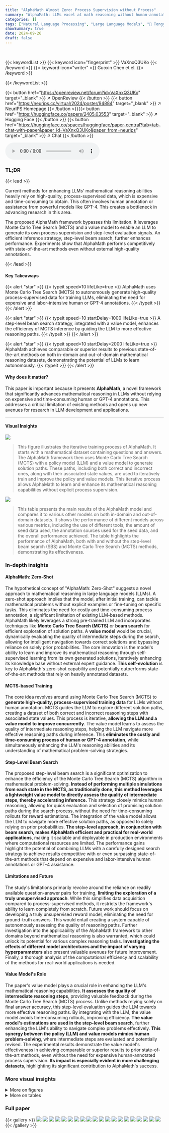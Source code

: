 ```yaml
---
title: "AlphaMath Almost Zero: Process Supervision without Process"
summary: "AlphaMath: LLMs excel at math reasoning without human-annotated process supervision, using Monte Carlo Tree Search."
categories: []
tags: ["Natural Language Processing", "Large Language Models", "🏢 Tongyi Lab",]
showSummary: true
date: 2024-09-26
draft: false
---
```


<br>

{{< keywordList >}}
{{< keyword icon="fingerprint" >}} VaXnxQ3UKo {{< /keyword >}}
{{< keyword icon="writer" >}} Guoxin Chen et el. {{< /keyword >}}
 
{{< /keywordList >}}

{{< button href="https://openreview.net/forum?id=VaXnxQ3UKo" target="_blank" >}}
↗ OpenReview
{{< /button >}}
{{< button href="https://neurips.cc/virtual/2024/poster/94884" target="_blank" >}}
↗ NeurIPS Homepage
{{< /button >}}{{< button href="https://huggingface.co/papers/2405.03553" target="_blank" >}}
↗ Hugging Face
{{< /button >}}
{{< button href="https://huggingface.co/spaces/huggingface/paper-central?tab=tab-chat-with-paper&paper_id=VaXnxQ3UKo&paper_from=neurips" target="_blank" >}}
↗ Chat
{{< /button >}}



<audio controls>
    <source src="https://ai-paper-reviewer.com/VaXnxQ3UKo/podcast.wav" type="audio/wav">
    Your browser does not support the audio element.
</audio>


### TL;DR


{{< lead >}}

Current methods for enhancing LLMs' mathematical reasoning abilities heavily rely on high-quality, process-supervised data, which is expensive and time-consuming to obtain.  This often involves human annotation or assistance from powerful models like GPT-4. This creates a bottleneck in advancing research in this area.

The proposed AlphaMath framework bypasses this limitation. It leverages Monte Carlo Tree Search (MCTS) and a value model to enable an LLM to generate its own process supervision and step-level evaluation signals.  An efficient inference strategy, step-level beam search, further enhances performance.  Experiments show that AlphaMath performs competitively with state-of-the-art methods even without external high-quality annotations.

{{< /lead >}}


#### Key Takeaways

{{< alert "star" >}}
{{< typeit speed=10 lifeLike=true >}} AlphaMath uses Monte Carlo Tree Search (MCTS) to autonomously generate high-quality process-supervised data for training LLMs, eliminating the need for expensive and labor-intensive human or GPT-4 annotations. {{< /typeit >}}
{{< /alert >}}

{{< alert "star" >}}
{{< typeit speed=10 startDelay=1000 lifeLike=true >}} A step-level beam search strategy, integrated with a value model, enhances the efficiency of MCTS inference by guiding the LLM to more effective reasoning paths. {{< /typeit >}}
{{< /alert >}}

{{< alert "star" >}}
{{< typeit speed=10 startDelay=2000 lifeLike=true >}} AlphaMath achieves comparable or superior results to previous state-of-the-art methods on both in-domain and out-of-domain mathematical reasoning datasets, demonstrating the potential of LLMs to learn autonomously. {{< /typeit >}}
{{< /alert >}}

#### Why does it matter?
This paper is important because it presents **AlphaMath**, a novel framework that significantly advances mathematical reasoning in LLMs without relying on expensive and time-consuming human or GPT-4 annotations. This addresses a critical limitation of existing methods and opens up new avenues for research in LLM development and applications.

------
#### Visual Insights



![](https://ai-paper-reviewer.com/VaXnxQ3UKo/figures_2_1.jpg)

> This figure illustrates the iterative training process of AlphaMath.  It starts with a mathematical dataset containing questions and answers.  The AlphaMath framework then uses Monte Carlo Tree Search (MCTS) with a policy model (LLM) and a value model to generate solution paths. These paths, including both correct and incorrect ones, along with their associated state values, are used to iteratively train and improve the policy and value models. This iterative process allows AlphaMath to learn and enhance its mathematical reasoning capabilities without explicit process supervision.





![](https://ai-paper-reviewer.com/VaXnxQ3UKo/tables_0_1.jpg)

> This table presents the main results of the AlphaMath model and compares it to various other models on both in-domain and out-of-domain datasets.  It shows the performance of different models across various metrics, including the use of different tools, the amount of seed data used, the annotation sources used for the seed data, and the overall performance achieved.  The table highlights the performance of AlphaMath, both with and without the step-level beam search (SBS) and Monte Carlo Tree Search (MCTS) methods, demonstrating its effectiveness.





### In-depth insights


#### AlphaMath: Zero-Shot
The hypothetical concept of "AlphaMath: Zero-Shot" suggests a novel approach to mathematical reasoning in large language models (LLMs).  A zero-shot approach implies that the model, after initial training, can tackle mathematical problems without explicit examples or fine-tuning on specific tasks. This eliminates the need for costly and time-consuming process annotation, a significant limitation of existing LLM-based methods. AlphaMath likely leverages a strong pre-trained LLM and incorporates techniques like **Monte Carlo Tree Search (MCTS)** or **beam search** for efficient exploration of solution paths. A **value model** would be crucial, dynamically evaluating the quality of intermediate steps during the search, allowing for intelligent navigation towards correct solutions and bypassing reliance on solely prior probabilities.  The core innovation is the model's ability to learn and improve its mathematical reasoning through self-supervised learning from its own generated solutions, iteratively enhancing its knowledge base without external expert guidance.  **This self-evolution** is key to AlphaMath's zero-shot capability and potentially outperforms state-of-the-art methods that rely on heavily annotated datasets.

#### MCTS-based Training
The core idea revolves around using Monte Carlo Tree Search (MCTS) to **generate high-quality, process-supervised training data** for LLMs without human annotation.  MCTS guides the LLM to explore different solution paths, creating a dataset of both correct and incorrect reasoning steps with associated state values. This process is iterative, **allowing the LLM and a value model to improve concurrently**.  The value model learns to assess the quality of intermediate reasoning steps, helping the LLM navigate more effective reasoning paths during inference.  This **eliminates the costly and time-consuming process of human or GPT-4 annotation**, while simultaneously enhancing the LLM's reasoning abilities and its understanding of mathematical problem-solving strategies.

#### Step-Level Beam Search
The proposed step-level beam search is a significant optimization to enhance the efficiency of the Monte Carlo Tree Search (MCTS) algorithm in mathematical problem-solving.  **Instead of performing multiple simulations from each state in the MCTS, as traditionally done, this method leverages a lightweight value model to directly assess the quality of intermediate steps, thereby accelerating inference.**  This strategy closely mimics human reasoning, allowing for quick evaluation and selection of promising solution paths during the search process, without the need for time-consuming rollouts for reward estimations.  The integration of the value model allows the LLM to navigate more effective solution paths, as opposed to solely relying on prior probabilities.  **The step-level approach, in conjunction with beam search, makes AlphaMath efficient and practical for real-world applications**, making it scalable and deployable in production environments where computational resources are limited. The performance gains highlight the potential of combining LLMs with a carefully designed search strategy to achieve results competitive with or even surpassing state-of-the-art methods that depend on expensive and labor-intensive human annotations or GPT-4 assistance.

#### Limitations and Future
The study's limitations primarily revolve around the reliance on readily available question-answer pairs for training, **limiting the exploration of a truly unsupervised approach**.  While this simplifies data acquisition compared to process-supervised methods, it restricts the framework's ability to learn completely from scratch.  Future work should focus on developing a truly unsupervised reward model, eliminating the need for ground-truth answers.  This would entail creating a system capable of autonomously assessing the quality of reasoning paths.  Further investigation into the applicability of the AlphaMath framework to other domains beyond mathematical reasoning is also warranted, which could unlock its potential for various complex reasoning tasks.  **Investigating the effects of different model architectures and the impact of varying hyperparameters** also present valuable avenues for future improvement. Finally, a thorough analysis of the computational efficiency and scalability of the methods for real-world applications is needed.

#### Value Model's Role
The paper's value model plays a crucial role in enhancing the LLM's mathematical reasoning capabilities.  **It assesses the quality of intermediate reasoning steps**, providing valuable feedback during the Monte Carlo Tree Search (MCTS) process. Unlike methods relying solely on final answer accuracy, this step-level evaluation guides the LLM towards more effective reasoning paths.  By integrating with the LLM, the value model avoids time-consuming rollouts, improving efficiency. **The value model's estimations are used in the step-level beam search**, further enhancing the LLM's ability to navigate complex problems effectively.  **This synergy between the policy (LLM) and value models mimics human problem-solving**, where intermediate steps are evaluated and potentially revised.  The experimental results demonstrate the value model's effectiveness in achieving comparable or superior results to prior state-of-the-art methods, even without the need for expensive human-annotated process supervision.  **Its impact is especially evident in more challenging datasets**, highlighting its significant contribution to AlphaMath's success.


### More visual insights

<details>
<summary>More on figures
</summary>


![](https://ai-paper-reviewer.com/VaXnxQ3UKo/figures_3_1.jpg)

> This figure illustrates the four key operations of the Monte Carlo Tree Search (MCTS) algorithm used in the AlphaMath framework.  These steps are Selection, Expansion, Evaluation, and Backpropagation.  Selection involves choosing a node based on a variant of the PUCT algorithm. Expansion involves expanding the selected leaf node, generating new partial solutions from the LLM. Evaluation involves assessing the leaf nodes using a value model or reward function. Backpropagation involves updating the Q-values and visit counts of the nodes along the path from the leaf node to the root.


![](https://ai-paper-reviewer.com/VaXnxQ3UKo/figures_8_1.jpg)

> This figure illustrates the iterative training process of the AlphaMath framework.  It shows three main stages: data collection (question-answer pairs), MCTS application to generate solution paths with state values (both correct and incorrect), and model optimization using the generated data. The process is cyclical, with improved models feeding into subsequent iterations.


![](https://ai-paper-reviewer.com/VaXnxQ3UKo/figures_8_2.jpg)

> The figure shows the distribution of Q-values obtained from the Monte Carlo Tree Search (MCTS) algorithm. The left panel displays the distribution of Q-values from the training set in the third round of MCTS, while the right panel displays the distribution of Q-values obtained during MCTS inference on the test set.  The distribution for correct solutions in both cases shows a strong skew towards a value of 1, while the distribution for incorrect solutions is more spread out with a smaller skew towards -1, which reflects how well the value model is able to distinguish between correct and incorrect solution paths.


![](https://ai-paper-reviewer.com/VaXnxQ3UKo/figures_8_3.jpg)

> The figure shows the performance of step-level beam search (SBS) with different beam sizes (B1 = 1 and B1 = 3) under various temperature settings.  The results are compared against a greedy approach.  It demonstrates that SBS significantly outperforms the greedy approach across all temperatures, and that higher temperatures generally lead to better performance for SBS, although there are diminishing returns at the highest temperature.


![](https://ai-paper-reviewer.com/VaXnxQ3UKo/figures_14_1.jpg)

> This figure illustrates the iterative training process of the AlphaMath framework. The framework begins by collecting a dataset of mathematical questions and answers (Stage 1).  Then, it uses Monte Carlo Tree Search (MCTS) along with a policy and value model to generate numerous solution paths, some correct and some incorrect, capturing the intermediate steps and their associated values (Stage 2). Finally, the policy and value models are jointly trained using this generated data, enabling them to learn effective mathematical reasoning strategies (Stage 3). This iterative process refines the models' abilities to autonomously generate and evaluate high-quality solutions.


![](https://ai-paper-reviewer.com/VaXnxQ3UKo/figures_15_1.jpg)

> This figure illustrates the iterative training process of the AlphaMath framework.  It begins with collecting a dataset of mathematical questions and answers. Then, the Monte Carlo Tree Search (MCTS) algorithm is used with the policy and value models to generate solution paths, which are labeled as correct or incorrect based on their final answers and given a state value. Finally, these generated paths and values are used to train and optimize the policy and value models, improving the accuracy of mathematical reasoning.


![](https://ai-paper-reviewer.com/VaXnxQ3UKo/figures_16_1.jpg)

> This figure illustrates the iterative training process of AlphaMath.  It starts with collecting a dataset of mathematical questions and their answers. Then, it uses Monte Carlo Tree Search (MCTS) with a policy model (LLM) and a value model to generate many solution paths, some correct and some incorrect. Finally, it uses these generated paths and their associated state values to train and improve both the policy and value models. This iterative process helps AlphaMath learn to generate high-quality solutions without human-provided process annotations.


![](https://ai-paper-reviewer.com/VaXnxQ3UKo/figures_17_1.jpg)

> The figure illustrates the iterative training process of the AlphaMath framework.  It begins with a mathematical dataset containing questions and answers (Stage 1). Then, Monte Carlo Tree Search (MCTS) is employed, using a policy model (LLM) and a value model to generate both correct and incorrect solution paths, along with their associated state values (Stage 2). Finally, these generated data (questions, solution paths, state values) are used to optimize both the policy and value models (Stage 3). This process is repeated iteratively to enhance the model's mathematical reasoning abilities.


![](https://ai-paper-reviewer.com/VaXnxQ3UKo/figures_19_1.jpg)

> This figure illustrates the iterative training process of AlphaMath.  It starts with a mathematical dataset containing questions and answers.  Then, Monte Carlo Tree Search (MCTS) is used with a policy model (LLM) and a value model to generate solution paths, labeled as correct or incorrect based on their final answers. Finally, the policy and value models are jointly optimized using the generated data from the MCTS process.


![](https://ai-paper-reviewer.com/VaXnxQ3UKo/figures_20_1.jpg)

> This figure illustrates the iterative training process of the AlphaMath framework. The process involves three main stages: data collection, MCTS-based solution path generation, and model optimization.  First, a dataset of mathematical questions and answers is collected.  Then, Monte Carlo Tree Search (MCTS) is used in conjunction with a policy model (LLM) and value model to generate numerous solution paths, along with associated state values representing the quality of intermediate steps. Finally, these generated paths and values are used to iteratively train and refine both the policy and value models, improving the overall accuracy and effectiveness of mathematical reasoning.


![](https://ai-paper-reviewer.com/VaXnxQ3UKo/figures_23_1.jpg)

> This figure illustrates the iterative training process of the AlphaMath framework.  It starts with a mathematical dataset containing questions and answers.  Then, Monte Carlo Tree Search (MCTS) is used with a policy model (LLM) and a value model to generate solution paths, including both correct and incorrect ones, along with their associated state values. Finally, these generated data are used to optimize both the policy and value models. This iterative process refines the model's ability to generate high-quality mathematical reasoning solutions.


![](https://ai-paper-reviewer.com/VaXnxQ3UKo/figures_24_1.jpg)

> This figure illustrates the iterative training process of AlphaMath. The process begins by collecting a mathematical dataset (questions and answers).  Then, Monte Carlo Tree Search (MCTS) is used with a policy model (LLM) and a value model to generate correct and incorrect solution paths, along with associated state values. Finally, the policy and value models are optimized using the generated data from MCTS. This iterative process allows AlphaMath to generate high-quality process-supervised solutions without human intervention.


</details>




<details>
<summary>More on tables
</summary>


![](https://ai-paper-reviewer.com/VaXnxQ3UKo/tables_6_1.jpg)
> This table presents the main results of the AlphaMath model and compares its performance to various other models (proprietary, open-source, and fine-tuned) across several datasets.  It includes metrics on both in-domain and out-of-domain datasets. The table specifies model size, the presence and type of seed data and annotation used for training, tools employed, and the performance metrics (accuracy) for each model and dataset.  It also notes the use of specific techniques like step-level beam search (SBS) and Monte Carlo Tree Search (MCTS) for AlphaMath. 

![](https://ai-paper-reviewer.com/VaXnxQ3UKo/tables_7_1.jpg)
> This table presents the main results of the AlphaMath model and compares its performance against various baselines on both in-domain and out-of-domain datasets.  It shows the accuracy, along with the performance metrics (in brackets) obtained using an evaluation toolkit.  The table also highlights the model size, whether seed data and external tools were used, and the specific inference strategies (SBS or MCTS) employed. It differentiates between proprietary and open-source models as well as SFT models. The best performing open-source models are bolded for easier readability.

![](https://ai-paper-reviewer.com/VaXnxQ3UKo/tables_8_1.jpg)
> This table presents the main results of the AlphaMath model and compares its performance to various other models on both in-domain and out-of-domain datasets.  It shows the model size, whether seed data (high-quality annotated question-solution pairs) was used, what tools were used (if any), and the accuracy scores on four datasets (GSM8K, MATH, GK2023, and OCW).  The table highlights the performance gains achieved by AlphaMath, especially when combined with the step-level beam search (SBS) method, even without using seed data.  Note that the performance with different inference strategies (greedy, SBS, and MCTS) is also included for the AlphaMath model.

![](https://ai-paper-reviewer.com/VaXnxQ3UKo/tables_16_1.jpg)
> This table presents the main results of the AlphaMath model and compares its performance with various other models on different mathematical reasoning datasets.  It shows the accuracy of different models on in-domain (GSM8K, MATH) and out-of-domain (GaoKao2023, OCWCourses) datasets.  The table also indicates whether each model uses process supervision (seed data), the size of the seed data, the tools used, and the model size.  Finally, it highlights AlphaMath's performance with and without MCTS and different beam search strategies, indicating the model's capability even without high-quality, annotated data.

![](https://ai-paper-reviewer.com/VaXnxQ3UKo/tables_18_1.jpg)
> This table presents the main experimental results of the AlphaMath framework and compares its performance against various state-of-the-art methods on both in-domain and out-of-domain datasets.  It shows the model size, the type and amount of training data used (including whether human or GPT-4 annotation was used), tools employed, and performance metrics on different datasets.  The table highlights the performance of AlphaMath, especially its ability to achieve comparable or better results than existing models even without high-quality process-supervised data. It also includes the effect of different inference strategies (SBS, MCTS) and parameters.

![](https://ai-paper-reviewer.com/VaXnxQ3UKo/tables_21_1.jpg)
> This table presents the main results of the experiments comparing AlphaMath with various state-of-the-art models on different datasets. It includes the model size, whether seed data was used, the annotation source, tool usage, performance on in-domain and out-of-domain datasets, and hyperparameters used in AlphaMath.  The table highlights the performance of AlphaMath, particularly its ability to achieve comparable or superior results even without high-quality annotated data.

![](https://ai-paper-reviewer.com/VaXnxQ3UKo/tables_22_1.jpg)
> This table presents the main results of the AlphaMath model and compares its performance with various baselines on different mathematical reasoning datasets.  It includes both in-domain and out-of-domain results for proprietary and open-source LLMs, as well as LLMs fine-tuned with process supervision.  The table details the model size, the use of seed data (high-quality annotated data), the tools used, and the performance metrics (accuracy) on various datasets (GSM8K, MATH, GaoKao2023, and OCWCourses).  Different versions of the AlphaMath model are shown, highlighting the effect of using Monte Carlo Tree Search (MCTS) or the more efficient Step-level Beam Search (SBS) and the impact of the number of iterations in training.

</details>




### Full paper

{{< gallery >}}
<img src="https://ai-paper-reviewer.com/VaXnxQ3UKo/1.png" class="grid-w50 md:grid-w33 xl:grid-w25" />
<img src="https://ai-paper-reviewer.com/VaXnxQ3UKo/2.png" class="grid-w50 md:grid-w33 xl:grid-w25" />
<img src="https://ai-paper-reviewer.com/VaXnxQ3UKo/3.png" class="grid-w50 md:grid-w33 xl:grid-w25" />
<img src="https://ai-paper-reviewer.com/VaXnxQ3UKo/4.png" class="grid-w50 md:grid-w33 xl:grid-w25" />
<img src="https://ai-paper-reviewer.com/VaXnxQ3UKo/5.png" class="grid-w50 md:grid-w33 xl:grid-w25" />
<img src="https://ai-paper-reviewer.com/VaXnxQ3UKo/6.png" class="grid-w50 md:grid-w33 xl:grid-w25" />
<img src="https://ai-paper-reviewer.com/VaXnxQ3UKo/7.png" class="grid-w50 md:grid-w33 xl:grid-w25" />
<img src="https://ai-paper-reviewer.com/VaXnxQ3UKo/8.png" class="grid-w50 md:grid-w33 xl:grid-w25" />
<img src="https://ai-paper-reviewer.com/VaXnxQ3UKo/9.png" class="grid-w50 md:grid-w33 xl:grid-w25" />
<img src="https://ai-paper-reviewer.com/VaXnxQ3UKo/10.png" class="grid-w50 md:grid-w33 xl:grid-w25" />
<img src="https://ai-paper-reviewer.com/VaXnxQ3UKo/11.png" class="grid-w50 md:grid-w33 xl:grid-w25" />
<img src="https://ai-paper-reviewer.com/VaXnxQ3UKo/12.png" class="grid-w50 md:grid-w33 xl:grid-w25" />
<img src="https://ai-paper-reviewer.com/VaXnxQ3UKo/13.png" class="grid-w50 md:grid-w33 xl:grid-w25" />
<img src="https://ai-paper-reviewer.com/VaXnxQ3UKo/14.png" class="grid-w50 md:grid-w33 xl:grid-w25" />
<img src="https://ai-paper-reviewer.com/VaXnxQ3UKo/15.png" class="grid-w50 md:grid-w33 xl:grid-w25" />
<img src="https://ai-paper-reviewer.com/VaXnxQ3UKo/16.png" class="grid-w50 md:grid-w33 xl:grid-w25" />
<img src="https://ai-paper-reviewer.com/VaXnxQ3UKo/17.png" class="grid-w50 md:grid-w33 xl:grid-w25" />
<img src="https://ai-paper-reviewer.com/VaXnxQ3UKo/18.png" class="grid-w50 md:grid-w33 xl:grid-w25" />
<img src="https://ai-paper-reviewer.com/VaXnxQ3UKo/19.png" class="grid-w50 md:grid-w33 xl:grid-w25" />
<img src="https://ai-paper-reviewer.com/VaXnxQ3UKo/20.png" class="grid-w50 md:grid-w33 xl:grid-w25" />
{{< /gallery >}}